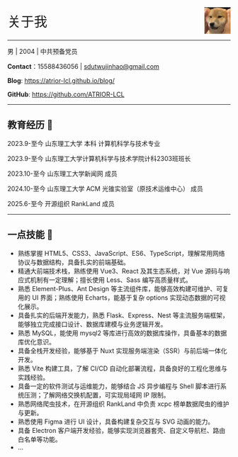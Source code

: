 <div style="display: flex; justify-content: space-between;width: 100%; height: 60px;align-items: center;">
    <span style="font-size: 30px;">关于我</span>
    <img src="./images/touxiang.jpg" style="height: 60px;">
</div>

---
男 | 2004 | 中共预备党员

**Contact**：15588436056 | <sdutwujinhao@gmail.com>

**Blog**: https://atrior-lcl.github.io/blog/

**GitHub**: https://github.com/ATRIOR-LCL

---

## 教育经历 🌟
2023.9-至今 山东理工大学 本科 计算机科学与技术专业

2023.9-至今 山东理工大学计算机科学与技术学院计科2303班班长

2023.10-至今 山东理工大学新闻网 成员

2024.10-至今 山东理工大学 ACM 光锥实验室（原技术运维中心） 成员

2025.6-至今 开源组织 RankLand 成员

---
## 一点技能 🌟

* 熟练掌握 HTML5、CSS3、JavaScript、ES6、TypeScript，理解常用网络协议与数据结构，具备扎实的前端基础。
* 精通大前端技术栈，熟练使用 Vue3、React 及其生态系统，对 Vue 源码与响应式机制有一定理解；擅长使用 Less、Sass 编写高质量样式。
* 熟悉 Element-Plus、Ant Design 等主流组件库，能够高效构建可维护、可复用的 UI 界面；熟练使用 Echarts，能基于复杂 options 实现动态数据的可视化展示。
* 具备扎实的后端开发能力，熟悉 Flask、Express、Nest 等主流服务端框架，能够独立完成接口设计、数据库建模与业务逻辑开发。
* 熟悉 MySQL，能使用 mysql2 等库进行高效的数据库操作，具备基本的数据库优化意识。
* 具备全栈开发经验，能够基于 Nuxt 实现服务端渲染（SSR）与前后端一体化开发。
* 熟悉 Vite 构建工具，了解 CI/CD 自动化部署流程，具备良好的工程化思维与实践经验。
* 具备一定的软件测试与运维能力，能够结合 JS 异步编程与 Shell 脚本进行系统压测；了解网络交换机配置，可实现局域网 IP 限制。
* 熟悉网络爬虫技术，在开源组织 RankLand 中负责 xcpc 榜单数据爬虫的维护与更新。
* 熟悉使用 Figma 进行 UI 设计，具备构建复杂交互与 SVG 动画的能力。
* 具备 Electron 客户端开发经验，能够实现浏览器套壳、自定义导航栏、路由白名单等功能。
* ...